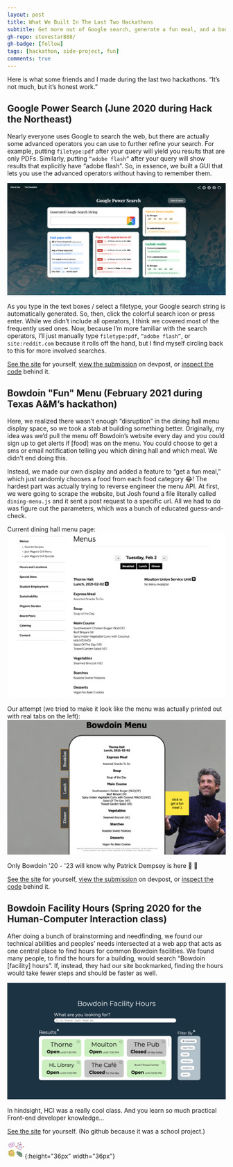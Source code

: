 ```yaml
---
layout: post
title: What We Built In The Last Two Hackathons
subtitle: Get more out of Google search, generate a fun meal, and a bonus project
gh-repo: stevestar888/
gh-badge: [follow]
tags: [hackathon, side-project, fun]
comments: true
---
```


Here is what some friends and I made during the last two hackathons. “It’s not much, but it’s honest work.” 

## Google Power Search (June 2020 during Hack the Northeast)
Nearly everyone uses Google to search the web, but there are actually some advanced operators you can use to further refine your search. For example, putting `filetype:pdf` after your query will yield you results that are only PDFs. Similarly, putting `“adobe flash”` after your query will show results that explicitly have “adobe flash”. So, in essence, we built a GUI that lets you use the advanced operators without having to remember them. 

![picture of the google-power-search website](../imgs/2021-02-02/google-power-search.png)

As you type in the text boxes / select a filetype, your Google search string is automatically generated. So, then, click the colorful search icon or press enter. While we didn’t include all operators, I think we covered most of the frequently used ones. Now, because I’m more familiar with the search operators, I’ll just manually type `filetype:pdf`, `“adobe flash”`, or `site:reddit.com` because it rolls off the hand, but I find myself circling back to this for more involved searches.

[See the site](http://google-power-search.rf.gd) for yourself, [view the submission](https://devpost.com/software/powerful-google-search) on devpost, or [inspect the code](https://github.com/stevestar888/google-power-search) behind it.


## Bowdoin "Fun" Menu (February 2021 during Texas A&M’s hackathon)
Here, we realized there wasn’t enough “disruption” in the dining hall menu display space, so we took a stab at building something better. Originally, my idea was we’d pull the menu off Bowdoin’s website every day and you could sign up to get alerts if [food] was on the menu. You could choose to get a sms or email notification telling you which dining hall and which meal. We didn’t end doing this. 

Instead, we made our own display and added a feature to “get a fun meal,” which just randomly chooses a food from each food category 😂! The hardest part was actually trying to reverse engineer the menu API. At first, we were going to scrape the website, but Josh found a file literally called `dining-menu.js` and it sent a post request to a specific url. All we had to do was figure out the parameters, which was a bunch of educated guess-and-check.

Current dining hall menu page:
![picture of the bowdoin's dining hall menu](../imgs/2021-02-02/bowdoin-menu.png)

Our attempt (we tried to make it look like the menu was actually printed out with real tabs on the left):
![picture of our bowdoin-menu-app](../imgs/2021-02-02/bowdoin-menu-app.png)

Only Bowdoin '20 - '23 will know why Patrick Dempsey is here 👀 🌚

[See the site](http://bowdoin-menu-app.rf.gd) for yourself, [view the submission](https://devpost.com/software/dining-hall-meal-maker) on devpost, or [inspect the code](https://github.com/stevestar888/bowdoin-menu-app) behind it.


## Bowdoin Facility Hours (Spring 2020 for the Human-Computer Interaction class)
After doing a bunch of brainstorming and needfinding, we found our technical abilities and peoples’ needs intersected at a web app that acts as one central place to find hours for common Bowdoin facilities. We found many people, to find the hours for a building, would search “Bowdoin [facility] hours”. If, instead, they had our site bookmarked, finding the hours would take fewer steps and should be faster as well.

![picture of the bowdoin-facility-hours website we made for class](../imgs/2021-02-02/bowdoin-facility-hours.png)

In hindsight, HCI was a really cool class. And you learn so much practical Front-end developer knowledge…

[See the site](http://bowdoin-facility-hours.surge.sh/) for yourself. (No github because it was a school project.)

![my custom end mark](../imgs/end-marks/end-mark3.png){:height="36px" width="36px"}